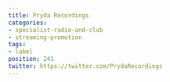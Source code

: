 ```yaml
---
title: Pryda Recordings
categories:
- specialist-radio-and-club
- streaming-promotion
tags:
- label
position: 241
twitter: https://twitter.com/PrydaRecordings
---
```


